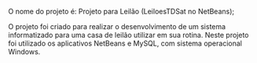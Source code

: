 O nome do projeto é: Projeto para Leilão (LeiloesTDSat no NetBeans);

O projeto foi criado para realizar o desenvolvimento de um sistema informatizado para uma casa de leilão utilizar em sua rotina.
Neste projeto foi utilizado os aplicativos NetBeans e MySQL, com sistema operacional Windows.
